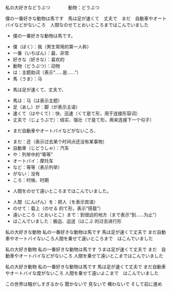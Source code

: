 私の大好きなどうぶつ　　　　動物：どうぶつ

僕の一番好きな動物は馬です　馬は足が速くて　丈夫で　まだ　自動車やオートバイなどがないころ　人間なのせてとおいところまではこんでいました


- 僕の一番好きな動物は馬です。
* 僕（ぼく）：我（男生常用的第一人称）
* 一番（いちばん）：最、非常
* 好きな（好きな）：喜欢的
* 動物（どうぶつ）：动物
* は：主题助词（表示“……是……”）
* 馬（うま）：马


- 馬は足が速くて、丈夫で、
* 馬は：马（は表示主题）
* 足（あし）が：脚（が表示主语）
* 速くて（はやくて）：快、迅速（くて是て形，用于连接形容词）
* 丈夫で（じょうぶで）：结实、强壮（で是て形，用来连接下一个句子）

- まだ自動車やオートバイなどがないころ、
* まだ：还（表示过去某个时间点还没有某事物）
* 自動車（じどうしゃ）：汽车
* や：列举中的“等等”
* オートバイ：摩托车
* など：等等（表示列举）
* がない：没有
* ころ：时候、时期


- 人間をのせて遠いところまではこんでいました。
* 人間（にんげん）を：把人（を表示宾语）
* のせて：载上（のせる 的て形，表示“搭载”）
* 遠いところ（とおいとこ）まで：到很远的地方（まで表示“到……为止”）
* はこんでいました：搬运、运送（はこぶ 的过去进行形



私の大好きな動物
私の一番好きな動物は馬です
馬は足が速くて丈夫で
まだ自動車やオートバイないころ人間を乗せて遠いところまで　はこんでいました

私の大好き動物
私の一番好きな動物は馬です
うまは足が速くて丈夫で
まだ　自動車やオートバイなどがないころ
人間を乗せて遠いとこまではこんでいました

私の大好き動物
私の一番好きな動物は馬です
馬は足が速くて丈夫で
まだ自動車やオートバイな度がないころ
人間を乗せて遠いよこまで　はこんでいました




この世界は騒がしすぎるから
聞かないで
見ないで
構わないで
そして前に進め
